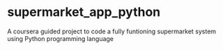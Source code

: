 # supermarket_app_python
A coursera guided project to code a fully funtioning supermarket system using Python programming language
